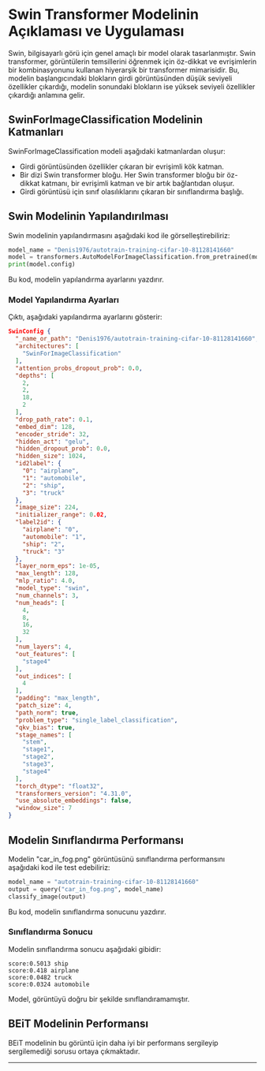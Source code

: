 # Swin Transformer Modelinin Açıklaması ve Uygulaması

Swin, bilgisayarlı görü için genel amaçlı bir model olarak tasarlanmıştır. Swin transformer, görüntülerin temsillerini öğrenmek için öz-dikkat ve evrişimlerin bir kombinasyonunu kullanan hiyerarşik bir transformer mimarisidir. Bu, modelin başlangıcındaki blokların girdi görüntüsünden düşük seviyeli özellikler çıkardığı, modelin sonundaki blokların ise yüksek seviyeli özellikler çıkardığı anlamına gelir.

## SwinForImageClassification Modelinin Katmanları

SwinForImageClassification modeli aşağıdaki katmanlardan oluşur:
- Girdi görüntüsünden özellikler çıkaran bir evrişimli kök katman.
- Bir dizi Swin transformer bloğu. Her Swin transformer bloğu bir öz-dikkat katmanı, bir evrişimli katman ve bir artık bağlantıdan oluşur.
- Girdi görüntüsü için sınıf olasılıklarını çıkaran bir sınıflandırma başlığı.

## Swin Modelinin Yapılandırılması

Swin modelinin yapılandırmasını aşağıdaki kod ile görselleştirebiliriz:
```python
model_name = "Denis1976/autotrain-training-cifar-10-81128141660"
model = transformers.AutoModelForImageClassification.from_pretrained(model_name, use_auth_token=token)
print(model.config)
```
Bu kod, modelin yapılandırma ayarlarını yazdırır.

### Model Yapılandırma Ayarları

Çıktı, aşağıdaki yapılandırma ayarlarını gösterir:
```json
SwinConfig {
  "_name_or_path": "Denis1976/autotrain-training-cifar-10-81128141660",
  "architectures": [
    "SwinForImageClassification"
  ],
  "attention_probs_dropout_prob": 0.0,
  "depths": [
    2,
    2,
    18,
    2
  ],
  "drop_path_rate": 0.1,
  "embed_dim": 128,
  "encoder_stride": 32,
  "hidden_act": "gelu",
  "hidden_dropout_prob": 0.0,
  "hidden_size": 1024,
  "id2label": {
    "0": "airplane",
    "1": "automobile",
    "2": "ship",
    "3": "truck"
  },
  "image_size": 224,
  "initializer_range": 0.02,
  "label2id": {
    "airplane": "0",
    "automobile": "1",
    "ship": "2",
    "truck": "3"
  },
  "layer_norm_eps": 1e-05,
  "max_length": 128,
  "mlp_ratio": 4.0,
  "model_type": "swin",
  "num_channels": 3,
  "num_heads": [
    4,
    8,
    16,
    32
  ],
  "num_layers": 4,
  "out_features": [
    "stage4"
  ],
  "out_indices": [
    4
  ],
  "padding": "max_length",
  "patch_size": 4,
  "path_norm": true,
  "problem_type": "single_label_classification",
  "qkv_bias": true,
  "stage_names": [
    "stem",
    "stage1",
    "stage2",
    "stage3",
    "stage4"
  ],
  "torch_dtype": "float32",
  "transformers_version": "4.31.0",
  "use_absolute_embeddings": false,
  "window_size": 7
}
```

## Modelin Sınıflandırma Performansı

Modelin "car_in_fog.png" görüntüsünü sınıflandırma performansını aşağıdaki kod ile test edebiliriz:
```python
model_name = "autotrain-training-cifar-10-81128141660"
output = query("car_in_fog.png", model_name)
classify_image(output)
```
Bu kod, modelin sınıflandırma sonucunu yazdırır.

### Sınıflandırma Sonucu

Modelin sınıflandırma sonucu aşağıdaki gibidir:
```
score:0.5013 ship
score:0.418 airplane
score:0.0482 truck
score:0.0324 automobile
```
Model, görüntüyü doğru bir şekilde sınıflandıramamıştır.

## BEiT Modelinin Performansı

BEiT modelinin bu görüntü için daha iyi bir performans sergileyip sergilemediği sorusu ortaya çıkmaktadır.

---

